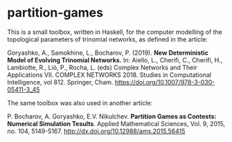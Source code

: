 # partition-games
This is a small toolbox, written in Haskell, for the computer modelling of the topological parameters of trinomial networks, as defined in the article:

Goryashko, A., Samokhine, L., Bocharov, P. (2019). **New Deterministic Model of Evolving Trinomial Networks.** In: Aiello, L., Cherifi, C., Cherifi, H., Lambiotte, R., Lió, P., Rocha, L. (eds) Complex Networks and Their Applications VII. COMPLEX NETWORKS 2018. Studies in Computational Intelligence, vol 812. Springer, Cham. https://doi.org/10.1007/978-3-030-05411-3_45

The same toolbox was also used in another article:

P. Bocharov, A. Goryashko, E.V. Nikulchev. **Partition Games as Contests: Numerical Simulation Tesults**. Applied Mathematical Sciences, Vol. 9, 2015, no. 104, 5149-5167. http://dx.doi.org/10.12988/ams.2015.56415
